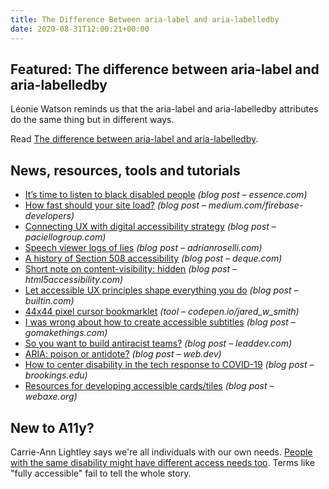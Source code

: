 ```yaml
---
title: The Difference Between aria-label and aria-labelledby
date: 2020-08-31T12:00:21+00:00
---
```


## Featured: The difference between aria-label and aria-labelledby

Léonie Watson reminds us that the aria-label and aria-labelledby attributes do the same thing but in different ways.

Read [The difference between aria-label and aria-labelledby](https://tink.uk/the-difference-between-aria-label-and-aria-labelledby/).

## News, resources, tools and tutorials

- [It’s time to listen to black disabled people](https://www.essence.com/news/in-defense-of-black-lives/ada-black-disabled-people/) *(blog post – essence.com)*
- [How fast should your site load?](https://medium.com/firebase-developers/how-fast-should-your-site-load-cfb14be48e8b) *(blog post – medium.com/firebase-developers)*
- [Connecting UX with digital accessibility strategy](https://www.paciellogroup.com/ux-series-connecting-ux-with-digital-accessibility-strategy/) *(blog post – paciellogroup.com)*
- [Speech viewer logs of lies](https://adrianroselli.com/2020/08/speech-viewer-logs-of-lies.html) *(blog post – adrianroselli.com)*
- [A history of Section 508 accessibility](https://www.deque.com/blog/a-history-of-section-508-accessibility/) *(blog post – deque.com)*
- [Short note on content-visibility: hidden](https://html5accessibility.com/stuff/2020/08/25/short-note-on-content-visibility-hidden/) *(blog post – html5accessibility.com)*
- [Let accessible UX principles shape everything you do](https://builtin.com/design-ux/accessible-inclusive-design-principles-product-life-cycle) *(blog post – builtin.com)*
- [44x44 pixel cursor bookmarklet](https://codepen.io/jared_w_smith/full/vYGXeMy) *(tool – codepen.io/jared_w_smith)*
- [I was wrong about how to create accessible subtitles](https://gomakethings.com/i-was-wrong-about-how-to-create-accessible-subtitles/) *(blog post – gomakethings.com)*
- [So you want to build antiracist teams?](https://leaddev.com/so-you-want-build-antiracist-teams) *(blog post – leaddev.com)*
- [ARIA: poison or antidote?](https://web.dev/aria-poison-or-antidote/) *(blog post – web.dev)*
- [How to center disability in the tech response to COVID-19](https://www.brookings.edu/techstream/how-to-center-disability-in-the-tech-response-to-covid-19/) *(blog post – brookings.edu)*
- [Resources for developing accessible cards/tiles](http://www.webaxe.org/resources-for-developing-accessible-cards-tiles/) *(blog post – webaxe.org)*

## New to A11y?

Carrie-Ann Lightley says we're all individuals with our own needs. [People with the same disability might have different access needs too](https://www.carrieannlightley.com/post/why-terms-like-fully-accessible-don-t-help-disabled-people). Terms like "fully accessible" fail to tell the whole story.
